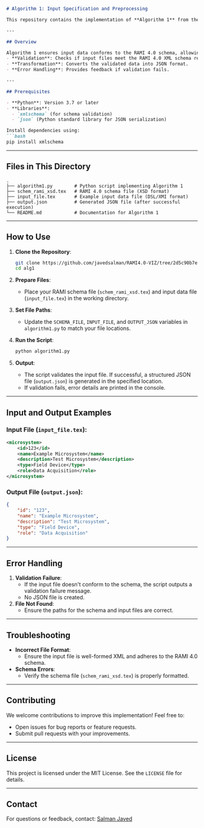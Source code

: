 
```markdown
# Algorithm 1: Input Specification and Preprocessing

This repository contains the implementation of **Algorithm 1** from the RAMI 4.0 Value Chain Analysis methodology. The algorithm is responsible for validating and preprocessing input data files (e.g., DSL/XMI format) against the RAMI 4.0 schema and transforming them into a structured JSON format for further analysis.

---

## Overview

Algorithm 1 ensures input data conforms to the RAMI 4.0 schema, allowing for accurate analysis and integration into subsequent steps of the methodology. Key features include:
- **Validation**: Checks if input files meet the RAMI 4.0 XML schema requirements.
- **Transformation**: Converts the validated data into JSON format.
- **Error Handling**: Provides feedback if validation fails.

---

## Prerequisites

- **Python**: Version 3.7 or later
- **Libraries**:
  - `xmlschema` (for schema validation)
  - `json` (Python standard library for JSON serialization)

Install dependencies using:
```bash
pip install xmlschema
```

---

## Files in This Directory

```
.
├── algorithm1.py        # Python script implementing Algorithm 1
├── schem_rami_xsd.tex   # RAMI 4.0 schema file (XSD format)
├── input_file.tex       # Example input data file (DSL/XMI format)
├── output.json          # Generated JSON file (after successful execution)
└── README.md            # Documentation for Algorithm 1
```

---

## How to Use

1. **Clone the Repository**:
   ```bash
   git clone https://github.com/javedsalman/RAMI4.0-VIZ/tree/2d5c90b7e7ea7d6e629f03e036319c2ef491a5cf/alg1.git
   cd alg1
   ```

2. **Prepare Files**:
   - Place your RAMI schema file (`schem_rami_xsd.tex`) and input data file (`input_file.tex`) in the working directory.

3. **Set File Paths**:
   - Update the `SCHEMA_FILE`, `INPUT_FILE`, and `OUTPUT_JSON` variables in `algorithm1.py` to match your file locations.

4. **Run the Script**:
   ```bash
   python algorithm1.py
   ```

5. **Output**:
   - The script validates the input file. If successful, a structured JSON file (`output.json`) is generated in the specified location.
   - If validation fails, error details are printed in the console.

---
## Input and Output Examples

### Input File (`input_file.tex`):
```xml
<microsystem>
    <id>123</id>
    <name>Example Microsystem</name>
    <description>Test Microsystem</description>
    <type>Field Device</type>
    <role>Data Acquisition</role>
</microsystem>
```

### Output File (`output.json`):
```json
{
    "id": "123",
    "name": "Example Microsystem",
    "description": "Test Microsystem",
    "type": "Field Device",
    "role": "Data Acquisition"
}
```

---

## Error Handling

1. **Validation Failure**:
   - If the input file doesn't conform to the schema, the script outputs a validation failure message.
   - No JSON file is created.
2. **File Not Found**:
   - Ensure the paths for the schema and input files are correct.

---

## Troubleshooting

- **Incorrect File Format**:
  - Ensure the input file is well-formed XML and adheres to the RAMI 4.0 schema.
- **Schema Errors**:
  - Verify the schema file (`schem_rami_xsd.tex`) is properly formatted.

---

## Contributing

We welcome contributions to improve this implementation! Feel free to:
- Open issues for bug reports or feature requests.
- Submit pull requests with your improvements.

---

## License

This project is licensed under the MIT License. See the `LICENSE` file for details.

---

## Contact

For questions or feedback, contact:
[Salman Javed](mailto:salman.jvd@gmail.com)
```
